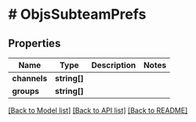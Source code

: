 # # ObjsSubteamPrefs

## Properties

Name | Type | Description | Notes
------------ | ------------- | ------------- | -------------
**channels** | **string[]** |  | 
**groups** | **string[]** |  | 

[[Back to Model list]](../../README.md#documentation-for-models) [[Back to API list]](../../README.md#documentation-for-api-endpoints) [[Back to README]](../../README.md)


